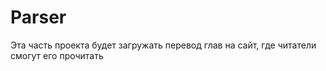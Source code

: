 # Parser

Эта часть проекта будет загружать перевод глав на сайт, где читатели смогут его прочитать
